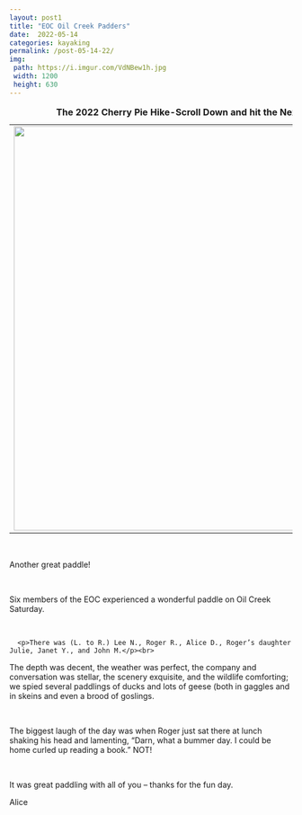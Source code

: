```yaml
---
layout: post1
title: "EOC Oil Creek Padders"
date:  2022-05-14
categories: kayaking
permalink: /post-05-14-22/
img:
 path: https://i.imgur.com/VdNBew1h.jpg
 width: 1200
 height: 630
---
```





<table border="0" cellpadding="0">
  <caption><strong>The 2022 Cherry Pie Hike-Scroll Down and hit the Next button to view slide show,read the story below.</strong></caption>
  <tr>
    <td width="100%"><img src="https://i.imgur.com/VdNBew1h.jpg" width="960" height="720" class="responsive" name="photoslider"></td>
  </tr>
 </table>



<p></p><br>

 <p>Another great paddle!<p/><br>

<p>Six members of the EOC experienced a wonderful paddle on Oil Creek Saturday.<p/><br>

      <p>There was (L. to R.) Lee N., Roger R., Alice D., Roger’s daughter Julie, Janet Y., and John M.</p><br>

<p>The depth was decent, the weather was perfect, the company and conversation was stellar,  the scenery exquisite,  and the wildlife comforting; we spied several paddlings of ducks and lots of geese (both in gaggles and in skeins and even a brood of goslings.</p><br>

 

<p>The biggest laugh of the day was when Roger just sat there at lunch shaking his head and lamenting, “Darn, what a bummer day. I could be home curled up reading a book.”   NOT!</P><br>

 

<p>It was great paddling with all of you – thanks for the fun day.</p>

 

Alice</p><br>
 
 
<br>
<br>

